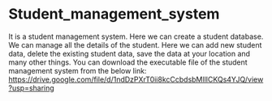 # Student_management_system
It is a student management system. Here we can create a student database.
We can manage all the details of the student. Here we can add new student data, delete the existing student data, save the data at your location and many other things.
You can download the executable file of the student management system from the below link:
https://drive.google.com/file/d/1ndDzPXrT0ii8kcCcbdsbMllICKQs4YJQ/view?usp=sharing
